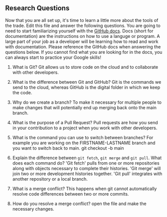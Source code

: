 ## Research Questions 

Now that you are all set up, it's time to learn a little more about the tools of the trade. Edit this file and answer the following questions. You are going to need to start familiarizing yourself with the [GitHub docs](https://docs.github.com/en). Docs (short for documentation) are the instructions on how to use a languge or program. A large part of your job as a developer will be learning how to read and work with documentation. Please reference the GitHub docs when answering the questions below. If you cannot find what you are looking for in the docs, you can always start to practice your Google skills!

1. What is Git? 
   Git allows us to store code on the cloud and to collaborate with other developers.

2. What is the difference between Git and GitHub?
   Git is the commands we send to the cloud, whereas GitHub is the digital folder in which we keep the code.

3. Why do we create a branch?
   To make it necessary for multiple people to make changes that will 
   potentially end up merging back onto the main branch.

4. What is the purpose of a Pull Request?
   Pull requests are how you send in your contribution to a project when you work with 
   other developers.
 
5. What is the command you can use to switch between branches? For example you are working on the FIRSTNAME-LASTNAME branch and you want to switch back to main.
   git checkout -b main

6. Explain the difference between `git fetch`, `git merge` and `git pull`. What does each command do?
   'Git fetch' pulls from one or more repositories along with objects necessary to complete their histories. 'Git merge' will join two or more development histories together. 'Git pull' integrates with another repository or a local branch.

7. What is a merge conflict?
   This happens when git cannot automatically resolve code differences between two or more commits.

8. How do you resolve a merge conflict?
   open the file and make the necessary changes.
